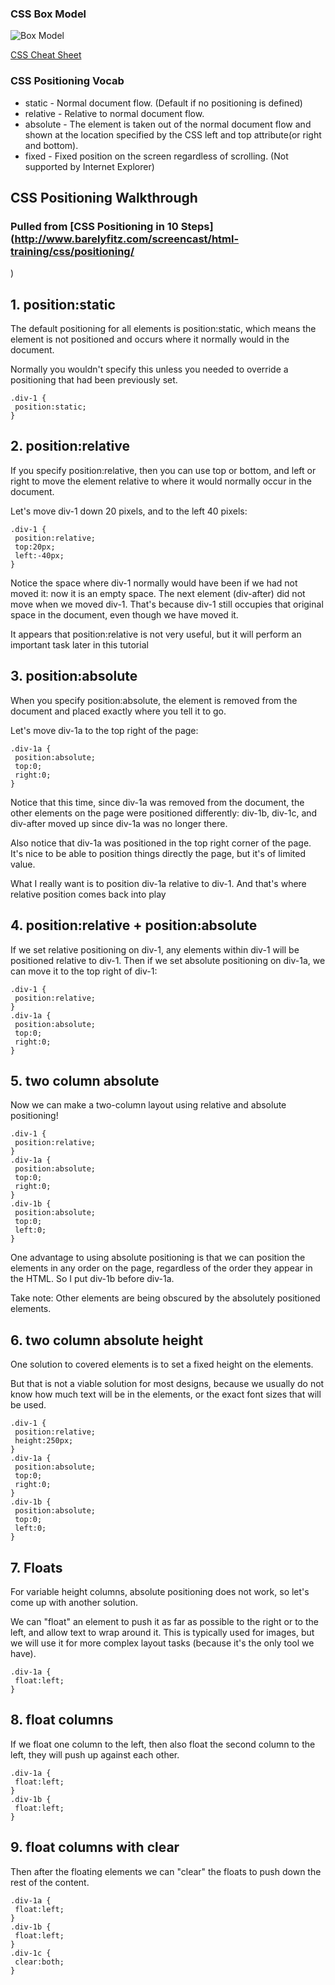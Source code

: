 ### CSS Box Model
![Box Model](http://tutorials.jenkov.com/images/css/box-model.png)

[CSS Cheat Sheet](http://websitesetup.org/wp-content/uploads/2014/09/CSS3_CHEAT_SHEET_PDF.pdf)

### CSS Positioning Vocab
- static - Normal document flow. (Default if no positioning is defined)
- relative - Relative to normal document flow.
- absolute - The element is taken out of the normal document flow and shown at the location specified by the CSS left and top attribute(or right and bottom).
- fixed - Fixed position on the screen regardless of scrolling. (Not supported by Internet Explorer)


## CSS Positioning Walkthrough
### Pulled from [CSS Positioning in 10 Steps](http://www.barelyfitz.com/screencast/html-training/css/positioning/
)


## 1. position:static
The default positioning for all elements is position:static, which means the element is not positioned and occurs where it normally would in the document.

Normally you wouldn't specify this unless you needed to override a positioning that had been previously set.
```
.div-1 {
 position:static;
}
```


## 2. position:relative
If you specify position:relative, then you can use top or bottom, and left or right to move the element relative to where it would normally occur in the document.

Let's move div-1 down 20 pixels, and to the left 40 pixels:
```
.div-1 {
 position:relative;
 top:20px;
 left:-40px;
}
```
Notice the space where div-1 normally would have been if we had not moved it: now it is an empty space. The next element (div-after) did not move when we moved div-1. That's because div-1 still occupies that original space in the document, even though we have moved it.

It appears that position:relative is not very useful, but it will perform an important task later in this tutorial


## 3. position:absolute
When you specify position:absolute, the element is removed from the document and placed exactly where you tell it to go.

Let's move div-1a to the top right of the page:
```
.div-1a {
 position:absolute;
 top:0;
 right:0;
}
```
Notice that this time, since div-1a was removed from the document, the other elements on the page were positioned differently: div-1b, div-1c, and div-after moved up since div-1a was no longer there.

Also notice that div-1a was positioned in the top right corner of the page. It's nice to be able to position things directly the page, but it's of limited value.

What I really want is to position div-1a relative to div-1. And that's where relative position comes back into play


## 4. position:relative + position:absolute
If we set relative positioning on div-1, any elements within div-1 will be positioned relative to div-1. Then if we set absolute positioning on div-1a, we can move it to the top right of div-1:

```
.div-1 {
 position:relative;
}
.div-1a {
 position:absolute;
 top:0;
 right:0;
}
```

## 5. two column absolute
Now we can make a two-column layout using relative and absolute positioning!
```
.div-1 {
 position:relative;
}
.div-1a {
 position:absolute;
 top:0;
 right:0;
}
.div-1b {
 position:absolute;
 top:0;
 left:0;
}
```
One advantage to using absolute positioning is that we can position the elements in any order on the page, regardless of the order they appear in the HTML. So I put div-1b before div-1a.

Take note: Other elements are being obscured by the absolutely positioned elements.


## 6. two column absolute height
One solution to covered elements is to set a fixed height on the elements.

But that is not a viable solution for most designs, because we usually do not know how much text will be in the elements, or the exact font sizes that will be used.
```
.div-1 {
 position:relative;
 height:250px;
}
.div-1a {
 position:absolute;
 top:0;
 right:0;
}
.div-1b {
 position:absolute;
 top:0;
 left:0;
}
```


## 7. Floats
For variable height columns, absolute positioning does not work, so let's come up with another solution.

We can "float" an element to push it as far as possible to the right or to the left, and allow text to wrap around it. This is typically used for images, but we will use it for more complex layout tasks (because it's the only tool we have).
```
.div-1a {
 float:left;
}
```


## 8. float columns
If we float one column to the left, then also float the second column to the left, they will push up against each other.
```
.div-1a {
 float:left;
}
.div-1b {
 float:left;
}
```


## 9. float columns with clear
Then after the floating elements we can "clear" the floats to push down the rest of the content.
```
.div-1a {
 float:left;
}
.div-1b {
 float:left;
}
.div-1c {
 clear:both;
}
```
